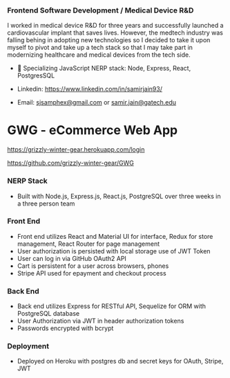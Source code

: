 ### Frontend Software Development / Medical Device R&D
I worked in medical device R&D for three years and successfully launched a cardiovascular implant that saves lives. However, the medtech industry was falling behing in adopting new technologies so I decided to take it upon myself to pivot and take up a tech stack so that I may take part in modernizing healthcare and medical devices from the tech side.

- 🔭 Specializing JavaScript NERP stack: Node, Express, React, PostgresSQL

- Linkedin: https://www.linkedin.com/in/samirjain93/
- Email: sjsamphex@gmail.com or samir.jain@gatech.edu

# GWG - eCommerce Web App

https://grizzly-winter-gear.herokuapp.com/login

https://github.com/grizzly-winter-gear/GWG

### NERP Stack
- Built with Node.js, Express.js, React.js, PostgreSQL over three weeks in a three person team

### Front End
- Front end utilizes React and Material UI for interface, Redux for store management, React Router for page management
- User authorization is persisted with local storage use of JWT Token
- User can log in via GitHub OAuth2 API
- Cart is persistent for a user across browsers, phones
- Stripe API used for epayment and checkout process

### Back End
- Back end utilizes Express for RESTful API, Sequelize for ORM with PostgreSQL database
- User Authorization via JWT in header authorization tokens
- Passwords encrypted with bcrypt

### Deployment
- Deployed on Heroku with postgres db and secret keys for OAuth, Stripe, JWT
